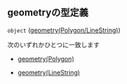 ## geometryの型定義

`object` ([geometry(Polygon/LineString)](data-properties-駅リスト-items-properties-ボロノイ範囲-properties-geometrypolygonlinestring.md))

次のいずれかひとつに一致します

*   [geometry(Polygon)](data-properties-駅リスト-items-properties-ボロノイ範囲-properties-geometrypolygonlinestring-oneof-geometrypolygon.md "check type definition")

*   [geometry(LineString)](data-properties-駅リスト-items-properties-ボロノイ範囲-properties-geometrypolygonlinestring-oneof-geometrylinestring.md "check type definition")
